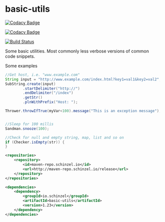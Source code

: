 # basic-utils

[![Codacy Badge](https://api.codacy.com/project/badge/Grade/fff657b5b823421997eeb2db64358f0e)](https://www.codacy.com/app/Kollektiva/basic-utils?utm_source=github.com&amp;utm_medium=referral&amp;utm_content=Schinzel/basic-utils&amp;utm_campaign=Badge_Grade)

[![Codacy Badge](https://api.codacy.com/project/badge/Coverage/fff657b5b823421997eeb2db64358f0e)](https://www.codacy.com/app/Kollektiva/basic-utils?utm_source=github.com&amp;utm_medium=referral&amp;utm_content=Schinzel/basic-utils&amp;utm_campaign=Badge_Coverage)

[![Build Status](https://travis-ci.org/Schinzel/basic-utils.svg?branch=master)](https://travis-ci.org/Schinzel/basic-utils)

Some basic utilities. 
Most commonly less verbose versions of common code snippets.

Some examples
```java
//Get host, i.e. "www.example.com"
String input = "http://www.example.com/index.html?key1=val1&key2=val2";
SubString.create(input)
        .startDelimiter("http://")
        .endDelimiter("/index")
        .getStr()
        .plnWithPrefix("Host: ");

Thrower.throwIfTrue(myVar<100).message("This is an exception message");


//Sleep for 100 millis
Sandman.snooze(100);

//Check for null and empty string, map, list and so on
if (Checker.isEmpty(str)) {
}

```


```xml
<repositories>
	<repository>
		<id>maven-repo.schinzel.io</id>
		<url>http://maven-repo.schinzel.io/release</url>
	</repository>
</repositories>    

<dependencies>
	<dependency>
		<groupId>io.schinzel</groupId>
		<artifactId>basic-utils</artifactId>
		<version>1.23</version>
	</dependency>
</dependencies>    
```

